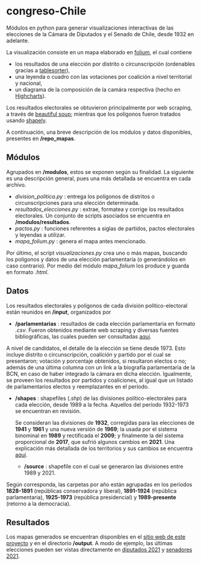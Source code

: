 # congreso-Chile
Módulos en python para generar visualizaciones interactivas de las elecciones de la Cámara de Diputados y el Senado de Chile, desde 1932 en adelante.

La visualización consiste en un mapa elaborado en [folium](https://python-visualization.github.io/folium/), el cual contiene 
* los resultados de una elección por distrito o circunscripción (ordenables gracias a [tablesorter](https://mottie.github.io/tablesorter/docs/)),
* una leyenda o cuadro con las votaciones por coalición a nivel territorial y nacional, 
* un diagrama de la composición de la camára respectiva (hecho en [Highcharts](https://www.highcharts.com/)).  

Los resultados electorales se obtuvieron principalmente por web scraping, a través de [beautiful soup](https://www.crummy.com/software/BeautifulSoup/bs4/doc/); mientras que los polígonos fueron tratados usando [shapely](https://shapely.readthedocs.io/en/stable/manual.html).

A continuación, una breve descripción de los módulos y datos disponibles, presentes en **/repo_mapas**.

## Módulos
Agrupados en **/modulos**, estos se exponen según su finalidad. La siguiente es una descripción general, pues una más detallada se encuentra en cada archivo.

* *division_politica.py* : entrega los polígonos de distritos o circunscripciones para una elección determinada.
* *resultados_elecciones.py* : extrae, formatea y corrige los resultados electorales. Un conjunto de scripts asociados se encuentra en **/modulos/resultados**.
* *pactos.py* : funciones referentes a siglas de partidos, pactos electorales y leyendas a utilizar.
* *mapa_folium.py* : genera el mapa antes mencionado.

Por último, el script *visualizaciones.py* crea uno o más mapas, buscando los polígonos y datos de una elección parlamentaria (o generándolos en caso contrario). Por medio del módulo *mapa_folium* los produce y guarda en formato *.html*.   

## Datos
Los resultados electorales y polígonos de cada división político-electoral están reunidos en **/input**, organizados por
* **/parlamentarias** : resultados de cada elección parlamentaria en formato *.csv*. Fueron obtenidos mediante web scraping y diversas fuentes bibliográficas, las cuales pueden ser consultadas [aquí](/fuentes.html).  

A nivel de candidatos, el detalle de la elección se tiene desde 1973. Esto incluye distrito o circunscripción, coalición y partido por el cual se presentaron; votación y porcentaje obtenidos, si resultaron electos o no; además de una última columna con un link a la biografía parlamentaria de la BCN, en caso de haber integrado la cámara en dicha elección. Igualmente, se proveen los resultados por partidos y coaliciones, al igual que un listado de parlamentarios electos y reemplazantes en el período.  
	    
* **/shapes** : shapefiles (*.shp*) de las divisiones político-electorales para cada elección, desde 1989 a la fecha. Aquellos del período 1932-1973 se encuentran en revisión.
  	
  Se consideran las divisiones de **1932**, corregidas para las elecciones de **1941** y **1961** y una nueva versión de **1969**; la usada por el sistema binominal en **1989** y rectificada el **2009**; y finalmente la del sistema proporcional de **2017**, que sufrió algunos cambios en **2021**. Una explicación más detallada de los territorios y sus cambios se encuentra [aquí](/sistemas.html). 

  * **/source** : shapefile con el cual se generaron las divisiones entre 1989 y 2021. 

Según corresponda, las carpetas por año están agrupadas en los períodos **1828-1891** (repúblicas conservadora y liberal), **1891-1924** (república parlamentaria), **1925-1973** (república presidencial) y **1989-presente** (retorno a la democracia).

## Resultados
Los mapas generados se encuentran disponibles en el [sitio web de este proyecto](https://sebastianriffo.github.io/congreso-chile/) y en el directorio **/output**. A modo de ejemplo, las últimas elecciones pueden ser vistas directamente en [diputados 2021](https://sebastianriffo.github.io/congreso-chile/es/mapas/2022-2026_Diputados.html) y [senadores 2021](https://sebastianriffo.github.io/congreso-chile/es/mapas/2022-2026_Senadores.html). 



